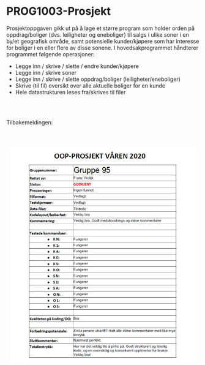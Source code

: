 # PROG1003-Prosjekt

Prosjektoppgaven gikk ut på å lage et større program som holder orden på oppdrag/boliger (dvs. leiligheter og eneboliger) til salgs i ulike soner i en by/et geografisk område, samt potensielle kunder/kjøpere som har interesse for boliger i en eller flere av disse sonene. I hovedsakprogrammet håndterer programmet følgende operasjoner:
* Legge inn / skrive / slette / endre kunder/kjøpere
* Legge inn / skrive soner
* Legge inn / skrive / slette oppdrag/boliger (leiligheter/eneboliger)
* Skrive (til fil) oversikt over alle aktuelle boliger for en kunde
* Hele datastrukturen leses fra/skrives til filer

<br />
<br />

Tilbakemeldingen:

<br />
<br />

![picture](Tilbakemelding.PNG)
